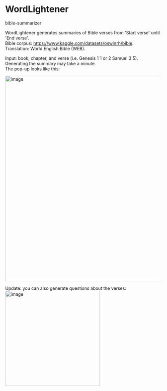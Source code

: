 # WordLightener
bible-summarizer  

WordLightener generates summaries of Bible verses from 'Start verse' until 'End verse'.  
Bible corpus: https://www.kaggle.com/datasets/oswinrh/bible.  
Translation: World English Bible (WEB).  

Input: book, chapter, and verse (i.e. Genesis 1 1 or 2 Samuel 3 5).  
Generating the summary may take a minute.  
The pop-up looks like this:  

<img width="659" alt="image" src="https://github.com/KristoWind/WordLightener/assets/99342556/62a3325d-c928-44c2-bdb5-079cec896898">  

Update: you can also generate questions about the verses:  
<img width="305" alt="image" src="https://github.com/KristoWind/bible-summarizer/assets/99342556/01ff43f1-677e-4fea-ba4d-a673bb075e06">
